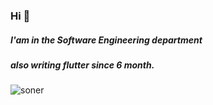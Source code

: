 ### Hi 👋
##### I'am in the Software Engineering department
##### also writing flutter since 6 month.

![soner](https://user-images.githubusercontent.com/51439795/92331323-6177ad00-f07e-11ea-9ff9-5fdcbae9e485.gif)

